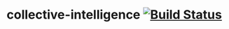 collective-intelligence [![Build Status](https://secure.travis-ci.org/prasanthj/collective-intelligence.png)](http://travis-ci.org/prasanthj/collective-intelligence)
=======================